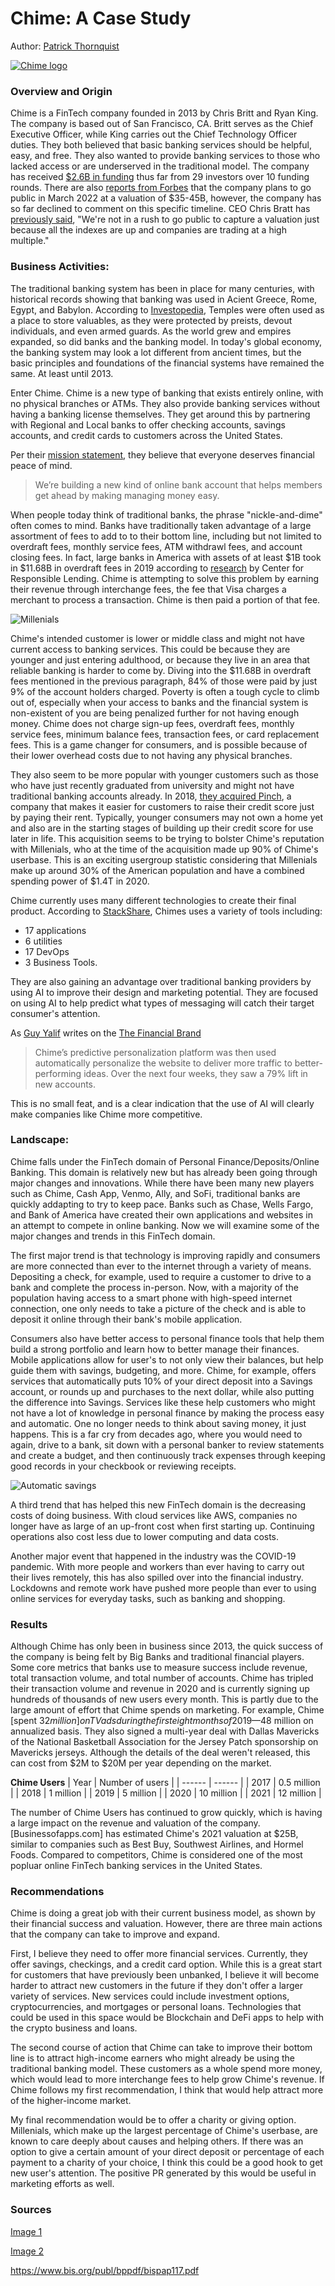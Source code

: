 # Chime: A Case Study

Author: [Patrick Thornquist]

[![Chime logo](https://swingsearch.com/wp-content/uploads/2019/07/chime-logo-transparent-green.png)](https://www.chime.com)

### Overview and Origin
Chime is a FinTech company founded in 2013 by Chris Britt and Ryan King. The company is based out of San Francisco, CA. Britt serves as the Chief Executive Officer, while King carries out the Chief Technology Officer duties. They both believed that basic banking services should be helpful, easy, and free. They also wanted to provide banking services to those who lacked access or are underserved in the traditional model. The company has received [$2.6B in funding] thus far from 29 investors over 10 funding rounds. There are also [reports from Forbes] that the company plans to go public in March 2022 at a valuation of $35-45B, however, the company has so far declined to comment on this specific timeline. CEO Chris Bratt has [previously said], "We're not in a rush to go public to capture a valuation just because all the indexes are up and companies are trading at a high multiple."

### Business Activities:
The traditional banking system has been in place for many centuries, with historical records showing that banking was used in Acient Greece, Rome, Egypt, and Babylon. According to [Investopedia], Temples were often used as a place to store valuables, as they were protected by preists, devout individuals, and even armed guards. As the world grew and empires expanded, so did banks and the banking model. In today's global economy, the banking system may look a lot different from ancient times, but the basic principles and foundations of the financial systems have remained the same. At least until 2013. 

Enter Chime. Chime is a new type of banking that exists entirely online, with no physical branches or ATMs. They also provide banking services without having a banking license themselves. They get around this by partnering with Regional and Local banks to offer checking accounts, savings accounts, and credit cards to customers across the United States. 

Per their [mission statement], they believe that everyone deserves financial peace of mind.

> We’re building a new kind of online bank account
> that helps members get ahead 
> by making managing money easy. 

When people today think of traditional banks, the phrase "nickle-and-dime" often comes to mind. Banks have traditionally taken advantage of a large assortment of fees to add to to their bottom line, including but not limited to overdraft fees, monthly service fees, ATM withdrawl fees, and account closing fees. In fact, large banks in America with assets of at least $1B took in $11.68B in overdraft fees in 2019 according to [research] by Center for Responsible Lending. Chime is attempting to solve this problem by earning their revenue through interchange fees, the fee that Visa charges a merchant to process a transaction. Chime is then paid a portion of that fee. 

![Millenials](https://i.imgur.com/2hAyZNEh.jpg?1)

Chime's intended customer is lower or middle class and might not have current access to banking services. This could be because they are younger and just entering adulthood, or because they live in an area that reliable banking is harder to come by. Diving into the $11.68B in overdraft fees mentioned in the previous paragraph, 84% of those were paid by just 9% of the account holders charged. Poverty is often a tough cycle to climb out of, especially when your access to banks and the financial system is non-existent of you are being penalized further for not having enough money. Chime does not charge sign-up fees, overdraft fees, monthly service fees,  minimum balance fees, transaction fees, or card replacement fees. This is a game changer for consumers, and is possible because of their lower overhead costs due to not having any physical branches. 

They also seem to be more popular with younger customers such as those who have just recently graduated from university and might not have traditional banking accounts already. In 2018, [they acquired Pinch], a company that makes it easier for customers to raise their credit score just by paying their rent. Typically, younger consumers may not own a home yet and also are in the starting stages of building up their credit score for use later in life. This acquisition seems to be trying to bolster Chime's reputation with Millenials, who at the time of the acquisition made up 90% of Chime's userbase. This is an exciting usergroup statistic considering that Millenials make up around 30% of the American population and have a combined spending power of $1.4T in 2020. 

Chime currently uses many different technologies to create their final product. According to [StackShare], Chimes uses a variety of tools including:

 - 17 applications
 - 6 utilities
 - 17 DevOps
 - 3 Business Tools. 

They are also gaining an advantage over traditional banking providers by using AI to improve their design and marketing potential. They are focused on using AI to help predict what types of messaging will catch their target consumer's attention.

As [Guy Yalif] writes on the [The Financial Brand][df1]

> Chime’s predictive personalization platform
> was then used automatically personalize the 
> website to deliver more traffic to
> better-performing ideas. Over the
> next four weeks, they saw a 79% lift 
> in new accounts.

This is no small feat, and is a clear indication that the use of AI will clearly make companies like Chime more competitive.

### Landscape:
Chime falls under the FinTech domain of Personal Finance/Deposits/Online Banking. This domain is relatively new but has already been going through major changes and innovations. While there have been many new players such as Chime, Cash App, Venmo, Ally, and SoFi, traditional banks are quickly addapting to try to keep pace. Banks such as Chase, Wells Fargo, and Bank of America have created their own applications and websites in an attempt to compete in online banking. Now we will examine some of the major changes and trends in this FinTech domain.  

The first major trend is that technology is improving rapidly and consumers are more connected than ever to the internet through a variety of means. Depositing a check, for example, used to require a customer to drive to a bank and complete the process in-person. Now, with a majority of the population having access to a smart phone with high-speed internet connection, one only needs to take a picture of the check and is able to deposit it online through their bank's mobile application. 

Consumers also have better access to personal finance tools that help them build a strong portfolio and learn how to better manage their finances. Mobile applications allow for user's to not only view their balances, but help guide them with savings, budgeting, and more. Chime, for example, offers services that automatically puts 10% of your direct deposit into a Savings account, or rounds up and purchases to the next dollar, while also putting the difference into Savings. Services like these help customers who might not have a lot of knowledge in personal finance by making the process easy and automatic. One no longer needs to think about saving money, it just happens. This is a far cry from decades ago, where you would need to again, drive to a bank, sit down with a personal banker to review statements and create a budget, and then continuously track expenses through keeping good records in your checkbook or reviewing receipts.  

![Automatic savings](https://i.imgur.com/ixMkcII.png)

A third trend that has helped this new FinTech domain is the decreasing costs of doing business. With cloud services like AWS, companies no longer have as large of an up-front cost when first starting up. Continuing operations also cost less due to lower computing and data costs. 

Another major event that happened in the industry was the COVID-19 pandemic. With more people and workers than ever having to carry out their lives remotely, this has also spilled over into the financial industry. Lockdowns and remote work have pushed more people than ever to using online services for everyday tasks, such as banking and shopping. 

### Results
Although Chime has only been in business since 2013, the quick success of the company is being felt by Big Banks and traditional financial players. Some core metrics that banks use to measure success include revenue, total transaction volume, and total number of accounts. Chime has tripled their transaction volume and revenue in 2020 and is currently signing up hundreds of thousands of new users every month. This is partly due to the large amount of effort that Chime spends on marketing. For example, Chime [spent $32 million] on TV ads during the first eight months of 2019—$48 million on annualized basis. They also signed a multi-year deal with Dallas Mavericks of the National Basketball Association for the Jersey Patch sponsorship on Mavericks jerseys. Although the details of the deal weren't released, this can cost from $2M to $20M per year depending on the market. 

**Chime Users**
| Year | Number of users |
| ------ | ------ |
| 2017 | 0.5 million |
| 2018 | 1 million |
| 2019 | 5 million |
| 2020 | 10 million |
| 2021 | 12 million |

The number of Chime Users has continued to grow quickly, which is having a large impact on the revenue and valuation of the company. [Businessofapps.com] has estimated Chime's 2021 valuation at $25B, similar to companies such as Best Buy, Southwest Airlines, and Hormel Foods. Compared to competitors, Chime is considered one of the most popluar online FinTech banking services in the United States.

### Recommendations
Chime is doing a great job with their current business model, as shown by their financial success and valuation. However, there are three main actions that the company can take to improve and expand. 

First, I believe they need to offer more financial services. Currently, they offer savings, checkings, and a credit card option. While this is a great start for customers that have previously been unbanked, I believe it will become harder to attract new customers in the future if they don't offer a larger variety of services. New services could include investment options, cryptocurrencies, and mortgages or personal loans. Technologies that could be used in this space would be Blockchain and DeFi apps to help with the crypto business and loans.  

The second course of action that Chime can take to improve their bottom line is to attract high-income earners who might already be using the traditional banking model. These customers as a whole spend more money, which would lead to more interchange fees to help grow Chime's revenue. If Chime follows my first recommendation, I think that would help attract more of the higher-income market. 

My final recommendation would be to offer a charity or giving option. Millenials, which make up the largest percentage of Chime's userbase, are known to care deeply about causes and helping others. If there was an option to give a certain amount of your direct deposit or percentage of each payment to a charity of your choice, I think this could be a good hook to get new user's attention. The positive PR generated by this would be useful in marketing efforts as well.

### Sources

[Image 1](https://swingsearch.com/chime-logo-transparent-green/)

[Image 2](https://www.retailcustomerexperience.com/blogs/why-its-time-for-brands-to-prioritize-the-happiness-of-millennial-shoppers/)

https://www.bis.org/publ/bppdf/bispap117.pdf

   [Guy Yalif]: <https://profiles.forbes.com/members/tech/profile/Guy-Yalif-Cofounder-CEO-Intellimize/84586e06-ba28-4e21-aaeb-ad4675bb6c19>
   [df1]: <https://thefinancialbrand.com/73355/predictive-analytics-digital-banking-website-accounts/>
   [Patrick Thornquist]: <https://www.linkedin.com/in/patrickthornquist/>
   [mission statement]: <https://www.chime.com/about-us/>
   [$2.6B in funding]: <https://www.crunchbase.com/organization/chime-2/company_financials>
   [reports from Forbes]: <https://www.forbes.com/sites/jeffkauflin/2021/10/23/chime-in-talks-to-go-public-at-35-to-45-billion-valuation/?sh=14fcd5f332ff>
   [they acquired Pinch]: <https://techcrunch.com/2018/09/14/mobile-bank-chime-picks-up-credit-score-improvement-service-pinch-in-all-stock-deal/>
   [Investopedia]: <https://www.investopedia.com/articles/07/banking.asp>
   [research]: <https://www.responsiblelending.org/media/new-overdraft-report-urges-congress-regulators-banks-halt-burdensome-bank-fees-threaten>
   [previously said]: <https://www.cnn.com/2020/10/05/business/chime-bank-startup/index.html>
   [spent $32 million]: <https://www.forbes.com/sites/ronshevlin/2020/11/16/how-14-billion-chime-is-dominating-digital-banking-and-all-of-banking/?sh=4287412c2210>
   [StackShare]: <https://stackshare.io/chime/chime>
